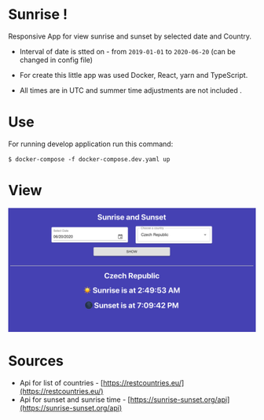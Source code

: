 # Sunrise !

Responsive App for view sunrise and sunset by selected date and Country.

- Interval of date is stted on - from `2019-01-01` to `2020-06-20` (can be changed in config file)

- For create this little app was used Docker, React, yarn and TypeScript.

- All times are in UTC and summer time adjustments are not included .

# Use

For running develop application run this command:

    $ docker-compose -f docker-compose.dev.yaml up

# View

![printscreen](printscreen.png)

# Sources

- Api for list of countries - [https://restcountries.eu/](https://restcountries.eu/)
- Api for sunset and sunrise time - [https://sunrise-sunset.org/api](https://sunrise-sunset.org/api)
